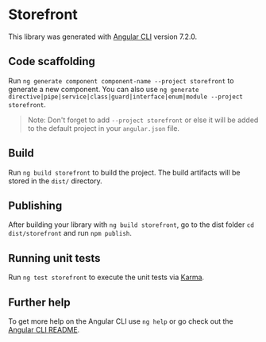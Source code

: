 # Storefront

This library was generated with [Angular CLI](https://github.com/angular/angular-cli) version 7.2.0.

## Code scaffolding

Run `ng generate component component-name --project storefront` to generate a new component. You can also use `ng generate directive|pipe|service|class|guard|interface|enum|module --project storefront`.
> Note: Don't forget to add `--project storefront` or else it will be added to the default project in your `angular.json` file. 

## Build

Run `ng build storefront` to build the project. The build artifacts will be stored in the `dist/` directory.

## Publishing

After building your library with `ng build storefront`, go to the dist folder `cd dist/storefront` and run `npm publish`.

## Running unit tests

Run `ng test storefront` to execute the unit tests via [Karma](https://karma-runner.github.io).

## Further help

To get more help on the Angular CLI use `ng help` or go check out the [Angular CLI README](https://github.com/angular/angular-cli/blob/master/README.md).
